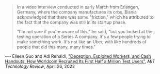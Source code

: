 >In a video interview conducted in early March from Erlangen, Germany, where the company manufactures its orbs, Blania acknowledged that there was some "friction," which he attributed to the fact that the company was still in its startup phase.
>
> "I'm not sure if you're aware of this," he said, "but you looked at the testing operation of a Series A company.  It's a few people trying to make something work.  It's not like an Uber, with like hundreds of people that did this many, many times."

--- Eileen Guo and Adi Renaldi, ["Deception, Exploited Workers, and Cash Handouts: How Worldcoin Recruited Its First Half a Million Test Users"](https://www.technologyreview.com/2022/04/06/1048981/worldcoin-cryptocurrency-biometrics-web3/), _MIT Technology Review_, April 26, 2022

